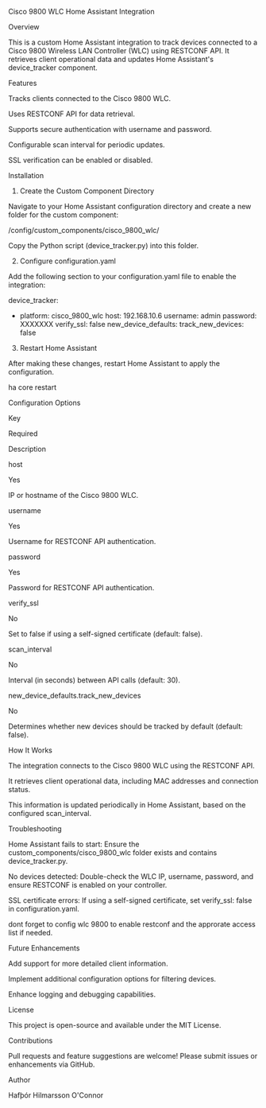 Cisco 9800 WLC Home Assistant Integration

Overview

This is a custom Home Assistant integration to track devices connected to a Cisco 9800 Wireless LAN Controller (WLC) using RESTCONF API. It retrieves client operational data and updates Home Assistant's device_tracker component.

Features

Tracks clients connected to the Cisco 9800 WLC.

Uses RESTCONF API for data retrieval.

Supports secure authentication with username and password.

Configurable scan interval for periodic updates.

SSL verification can be enabled or disabled.

Installation

1. Create the Custom Component Directory

Navigate to your Home Assistant configuration directory and create a new folder for the custom component:

/config/custom_components/cisco_9800_wlc/

Copy the Python script (device_tracker.py) into this folder.

2. Configure configuration.yaml

Add the following section to your configuration.yaml file to enable the integration:

device_tracker:
  - platform: cisco_9800_wlc
    host: 192.168.10.6
    username: admin
    password: XXXXXXX
    verify_ssl: false
    new_device_defaults:
      track_new_devices: false

3. Restart Home Assistant

After making these changes, restart Home Assistant to apply the configuration.

ha core restart

Configuration Options

Key

Required

Description

host

Yes

IP or hostname of the Cisco 9800 WLC.

username

Yes

Username for RESTCONF API authentication.

password

Yes

Password for RESTCONF API authentication.

verify_ssl

No

Set to false if using a self-signed certificate (default: false).

scan_interval

No

Interval (in seconds) between API calls (default: 30).

new_device_defaults.track_new_devices

No

Determines whether new devices should be tracked by default (default: false).

How It Works

The integration connects to the Cisco 9800 WLC using the RESTCONF API.

It retrieves client operational data, including MAC addresses and connection status.

This information is updated periodically in Home Assistant, based on the configured scan_interval.

Troubleshooting

Home Assistant fails to start: Ensure the custom_components/cisco_9800_wlc folder exists and contains device_tracker.py.

No devices detected: Double-check the WLC IP, username, password, and ensure RESTCONF is enabled on your controller.

SSL certificate errors: If using a self-signed certificate, set verify_ssl: false in configuration.yaml.

dont forget to config wlc 9800 to enable restconf and the approrate access list if needed.

Future Enhancements

Add support for more detailed client information.

Implement additional configuration options for filtering devices.

Enhance logging and debugging capabilities.

License

This project is open-source and available under the MIT License.

Contributions

Pull requests and feature suggestions are welcome! Please submit issues or enhancements via GitHub.

Author

Hafþór Hilmarsson O'Connor
